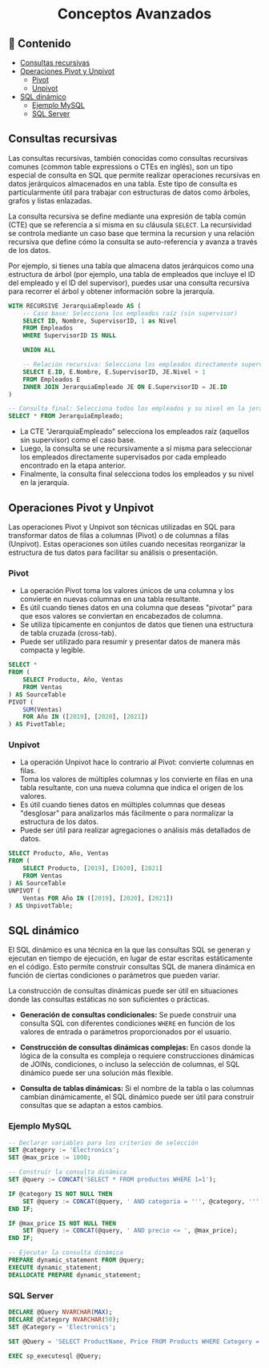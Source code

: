 <h1 align="center">Conceptos Avanzados</h1>

<h2>📑 Contenido</h2>

- [Consultas recursivas](#consultas-recursivas)
- [Operaciones Pivot y Unpivot](#operaciones-pivot-y-unpivot)
  - [Pivot](#pivot)
  - [Unpivot](#unpivot)
- [SQL dinámico](#sql-dinámico)
  - [Ejemplo MySQL](#ejemplo-mysql)
  - [SQL Server](#sql-server)

## Consultas recursivas

Las consultas recursivas, también conocidas como consultas recursivas comunes (common table expressions o CTEs en inglés), son un tipo especial de consulta en SQL que permite realizar operaciones recursivas en datos jerárquicos almacenados en una tabla. Este tipo de consulta es particularmente útil para trabajar con estructuras de datos como árboles, grafos y listas enlazadas.

La consulta recursiva se define mediante una expresión de tabla común (CTE) que se referencia a sí misma en su cláusula `SELECT`. La recursividad se controla mediante un caso base que termina la recursion y una relación recursiva que define cómo la consulta se auto-referencia y avanza a través de los datos.

Por ejemplo, si tienes una tabla que almacena datos jerárquicos como una estructura de árbol (por ejemplo, una tabla de empleados que incluye el ID del empleado y el ID del supervisor), puedes usar una consulta recursiva para recorrer el árbol y obtener información sobre la jerarquía.

```sql
WITH RECURSIVE JerarquiaEmpleado AS (
    -- Caso base: Selecciona los empleados raíz (sin supervisor)
    SELECT ID, Nombre, SupervisorID, 1 as Nivel
    FROM Empleados
    WHERE SupervisorID IS NULL

    UNION ALL

    -- Relación recursiva: Selecciona los empleados directamente supervisados por cada empleado encontrado en la etapa anterior
    SELECT E.ID, E.Nombre, E.SupervisorID, JE.Nivel + 1
    FROM Empleados E
    INNER JOIN JerarquiaEmpleado JE ON E.SupervisorID = JE.ID
)

-- Consulta final: Selecciona todos los empleados y su nivel en la jerarquía
SELECT * FROM JerarquiaEmpleado;
```

- La CTE "JerarquiaEmpleado" selecciona los empleados raíz (aquellos sin supervisor) como el caso base.
- Luego, la consulta se une recursivamente a sí misma para seleccionar los empleados directamente supervisados por cada empleado encontrado en la etapa anterior.
- Finalmente, la consulta final selecciona todos los empleados y su nivel en la jerarquía.

## Operaciones Pivot y Unpivot

Las operaciones Pivot y Unpivot son técnicas utilizadas en SQL para transformar datos de filas a columnas (Pivot) o de columnas a filas (Unpivot). Estas operaciones son útiles cuando necesitas reorganizar la estructura de tus datos para facilitar su análisis o presentación.

### Pivot

- La operación Pivot toma los valores únicos de una columna y los convierte en nuevas columnas en una tabla resultante.
- Es útil cuando tienes datos en una columna que deseas "pivotar" para que esos valores se conviertan en encabezados de columna.
- Se utiliza típicamente en conjuntos de datos que tienen una estructura de tabla cruzada (cross-tab).
- Puede ser utilizado para resumir y presentar datos de manera más compacta y legible.

```sql
SELECT *
FROM (
    SELECT Producto, Año, Ventas
    FROM Ventas
) AS SourceTable
PIVOT (
    SUM(Ventas)
    FOR Año IN ([2019], [2020], [2021])
) AS PivotTable;
```

### Unpivot

- La operación Unpivot hace lo contrario al Pivot: convierte columnas en filas.
- Toma los valores de múltiples columnas y los convierte en filas en una tabla resultante, con una nueva columna que indica el origen de los valores.
- Es útil cuando tienes datos en múltiples columnas que deseas "desglosar" para analizarlos más fácilmente o para normalizar la estructura de los datos.
- Puede ser útil para realizar agregaciones o análisis más detallados de datos.

```sql
SELECT Producto, Año, Ventas
FROM (
    SELECT Producto, [2019], [2020], [2021]
    FROM Ventas
) AS SourceTable
UNPIVOT (
    Ventas FOR Año IN ([2019], [2020], [2021])
) AS UnpivotTable;
```

## SQL dinámico

El SQL dinámico es una técnica en la que las consultas SQL se generan y ejecutan en tiempo de ejecución, en lugar de estar escritas estáticamente en el código. Esto permite construir consultas SQL de manera dinámica en función de ciertas condiciones o parámetros que pueden variar.

La construcción de consultas dinámicas puede ser útil en situaciones donde las consultas estáticas no son suficientes o prácticas.

- **Generación de consultas condicionales:** Se puede construir una consulta SQL con diferentes condiciones `WHERE` en función de los valores de entrada o parámetros proporcionados por el usuario.

- **Construcción de consultas dinámicas complejas:** En casos donde la lógica de la consulta es compleja o requiere construcciones dinámicas de JOINs, condiciones, o incluso la selección de columnas, el SQL dinámico puede ser una solución más flexible.

- **Consulta de tablas dinámicas:** Si el nombre de la tabla o las columnas cambian dinámicamente, el SQL dinámico puede ser útil para construir consultas que se adaptan a estos cambios.

### Ejemplo MySQL

```sql
-- Declarar variables para los criterios de selección
SET @category := 'Electronics';
SET @max_price := 1000;

-- Construir la consulta dinámica
SET @query := CONCAT('SELECT * FROM productos WHERE 1=1');

IF @category IS NOT NULL THEN
    SET @query := CONCAT(@query, ' AND categoria = ''', @category, '''');
END IF;

IF @max_price IS NOT NULL THEN
    SET @query := CONCAT(@query, ' AND precio <= ', @max_price);
END IF;

-- Ejecutar la consulta dinámica
PREPARE dynamic_statement FROM @query;
EXECUTE dynamic_statement;
DEALLOCATE PREPARE dynamic_statement;
```

### SQL Server

```sql
DECLARE @Query NVARCHAR(MAX);
DECLARE @Category NVARCHAR(50);
SET @Category = 'Electronics';

SET @Query = 'SELECT ProductName, Price FROM Products WHERE Category = ''' + @Category + '''';

EXEC sp_executesql @Query;
```
